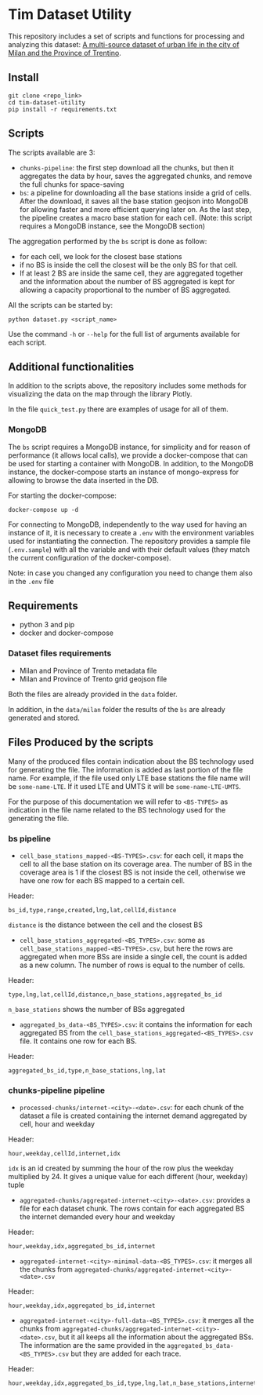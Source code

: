 # Tim Dataset Utility

This repository includes a set of scripts and functions for processing and analyzing this dataset: [A multi-source dataset of urban life in the city of Milan and the Province of Trentino](https://www.nature.com/articles/sdata201555).

## Install

```shell
git clone <repo_link>
cd tim-dataset-utility
pip install -r requirements.txt
```

## Scripts

The scripts available are 3:

- `chunks-pipeline`: the first step download all the chunks, but then it aggregates the data by hour, saves the aggregated chunks, and remove the full chunks for space-saving
- `bs`: a pipeline for downloading all the base stations inside a grid of cells. After the download, it saves all the base station geojson into MongoDB for allowing faster and more efficient querying later on. As the last step, the pipeline creates a macro base station for each cell. (Note: this script requires a MongoDB instance, see the MongoDB section)

The aggregation performed by the ``bs`` script is done as follow:

- for each cell, we look for the closest base stations
- if no BS is inside the cell the closest will be the only BS for that cell.
- If at least 2 BS are inside the same cell, they are aggregated together and the information about the number of BS aggregated is kept for allowing a capacity proportional to the number of BS aggregated.

All the scripts can be started by:

```shell
python dataset.py <script_name>
```

Use the command ``-h`` or `--help` for the full list of arguments available for each script.

## Additional functionalities

In addition to the scripts above, the repository includes some methods for visualizing the data on the map through the library Plotly.

In the file ``quick_test.py`` there are examples of usage for all of them.

### MongoDB

The ``bs`` script requires a MongoDB instance, for simplicity and for reason of performance (it allows local calls), we provide a docker-compose that can be used for starting a container with MongoDB. In addition, to the MongoDB instance, the docker-compose starts an instance of mongo-express for allowing to browse the data inserted in the DB.

For starting the docker-compose:

```shell
docker-compose up -d
```

For connecting to MongoDB, independently to the way used for having an instance of it, it is necessary to create a ``.env`` with the environment variables used for instantiating the connection. The repository provides a sample file (`.env.sample`) with all the variable and with their default values (they match the current configuration of the docker-compose).

Note: in case you changed any configuration you need to change them also in the ``.env`` file

## Requirements

- python 3 and pip
- docker and docker-compose

### Dataset files requirements

- Milan and Province of Trento metadata file
- Milan and Province of Trento grid geojson file

Both the files are already provided in the ``data`` folder.

In addition, in the ``data/milan`` folder the results of the `bs` are already generated and stored.

## Files Produced by the scripts

Many of the produced files contain indication about the BS technology used for generating the file. The information is added as last portion of the file name. For example, if the file used only LTE base stations the file name will be ``some-name-LTE``. If it used LTE and UMTS it will be `some-name-LTE-UMTS`.

For the purpose of this documentation we will refer to `<BS-TYPES>` as indication in the file name related to the BS technology used for the generating the file. 

### bs pipeline

- `cell_base_stations_mapped-<BS-TYPES>.csv`:  for each cell, it maps the cell to all the base station on its coverage area. The number of BS in the coverage area is 1 if the closest BS is not inside the cell, otherwise we have one row for each BS mapped to a certain cell.

Header: 
```
bs_id,type,range,created,lng,lat,cellId,distance
```

`distance` is the distance between the cell and the closest BS

- `cell_base_stations_aggregated-<BS_TYPES>.csv`: some as `cell_base_stations_mapped-<BS-TYPES>.csv`, but here the rows are aggregated when more BSs are inside a single cell, the count is added as a new column. The number of rows is equal to the number of cells.

Header:

```
type,lng,lat,cellId,distance,n_base_stations,aggregated_bs_id
```

`n_base_stations` shows the number of BSs aggregated

- `aggregated_bs_data-<BS_TYPES>.csv`: it contains the information for each aggregated BS from the `cell_base_stations_aggregated-<BS_TYPES>.csv` file. It contains one row for each BS.

Header:

```
aggregated_bs_id,type,n_base_stations,lng,lat
```

### chunks-pipeline pipeline

- `processed-chunks/internet-<city>-<date>.csv`: for each chunk of the dataset a file is created containing the internet demand aggregated by cell, hour and weekday

Header:

```
hour,weekday,cellId,internet,idx
```

``idx`` is an id created by summing the hour of the row plus the weekday multiplied by 24. It gives a unique value for each different (hour, weekday) tuple

- `aggregated-chunks/aggregated-internet-<city>-<date>.csv`: provides a file for each dataset chunk. The rows contain for each aggregated BS the internet demanded every hour and weekday

Header: 

```
hour,weekday,idx,aggregated_bs_id,internet
```

- `aggregated-internet-<city>-minimal-data-<BS_TYPES>.csv`: it merges all the chunks from `aggregated-chunks/aggregated-internet-<city>-<date>.csv`

Header:

```
hour,weekday,idx,aggregated_bs_id,internet
```

- `aggregated-internet-<city>-full-data-<BS_TYPES>.csv`: it merges all the chunks from `aggregated-chunks/aggregated-internet-<city>-<date>.csv`, but it all keeps all the information about the aggregated BSs. The information are the same provided in the `aggregated_bs_data-<BS_TYPES>.csv` but they are added for each trace.

Header:

```
hour,weekday,idx,aggregated_bs_id,type,lng,lat,n_base_stations,internet
```
